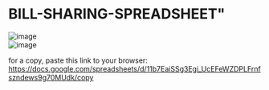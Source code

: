 # BILL-SHARING-SPREADSHEET"
![image](https://github.com/user-attachments/assets/d3f5d573-43ad-4c0c-99f9-2f2c4353cc27) <BR>
![image](https://github.com/user-attachments/assets/26cc04bb-d2cd-4cb4-b43b-cacaf0c6e01b) <BR>

for a copy, paste this link to your browser:
https://docs.google.com/spreadsheets/d/11b7EaiSSg3Egi_UcEFeWZDPLFrnfszndews9g70MUdk/copy
